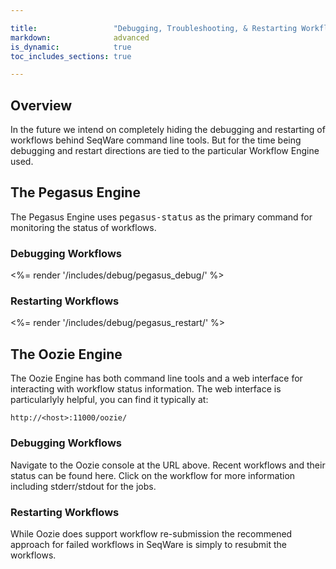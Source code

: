 ```yaml
---

title:                 "Debugging, Troubleshooting, & Restarting Workflow"
markdown:              advanced
is_dynamic:            true
toc_includes_sections: true

---
```


## Overview

In the future we intend on completely hiding the debugging and restarting of
workflows behind SeqWare command line tools. But for the time being debugging
and restart directions are tied to the particular Workflow Engine used.

## The Pegasus Engine

The Pegasus Engine uses <tt>pegasus-status</tt> as the primary command for monitoring the status of workflows.

### Debugging Workflows

<%= render '/includes/debug/pegasus_debug/' %>

### Restarting Workflows 

<%= render '/includes/debug/pegasus_restart/' %>

## The Oozie Engine

The Oozie Engine has both command line tools and a web interface for interacting with workflow status information.
The web interface is particularlyly helpful, you can find it typically at:

	http://<host>:11000/oozie/

### Debugging Workflows

Navigate to the Oozie console at the URL above. Recent workflows and their status can be found here. Click on the 
workflow for more information including stderr/stdout for the jobs.

### Restarting Workflows 

While Oozie does support workflow re-submission the recommened approach for failed workflows in SeqWare is simply to 
resubmit the workflows.
